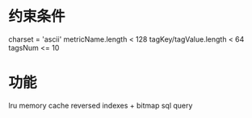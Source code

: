 # 约束条件
charset = 'ascii'
metricName.length < 128
tagKey/tagValue.length < 64
tagsNum <= 10

# 功能
lru memory cache
reversed indexes + bitmap
sql query

